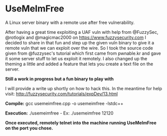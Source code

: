 # UseMeImFree
A Linux server binary with a remote use after free vulnerability.

After having a great time exploiting a UAF vuln with help from @FuzzySec, @rotlogix and @magicmac2000 on https://www.fuzzysecurity.com I decided to share in that fun and step up the given vuln binary to give it a remote vuln that we can exploit over the wire. So I took the source code given from @fuzzysec's tutorial which first came from pwnable.kr and gave it some server stuff to let us exploit it remotely. I also changed up the theming a little and added a feature that lets you create a text file on the server.


****Still a work in progress but a fun binary to play with****

I will provide a write up shortly on how to hack this. In the meantime for help visit: http://fuzzysecurity.com/tutorials/expDev/13.html


<b>Compile:</b> gcc usemeimfree.cpp -o usemeimfree -lstdc++

<b>Execution:</b> ./usemeimfree <port> - Ex: ./usemeimfree 12120
  
 <b>Once executed, remotely telnet into the machine running UseMeImFree on the port you chose.</b>
